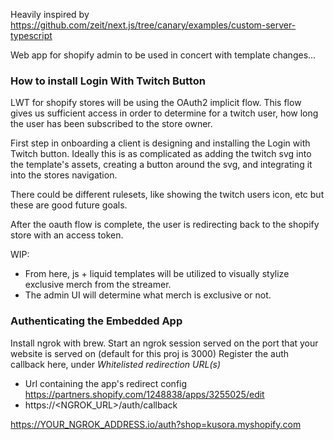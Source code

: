 Heavily inspired by https://github.com/zeit/next.js/tree/canary/examples/custom-server-typescript

Web app for shopify admin to be used in concert with template changes...

### How to install Login With Twitch Button

LWT for shopify stores will be using the OAuth2 implicit flow. This flow gives us sufficient access in order to determine for a twitch user, how long the user has been subscribed to the store owner.

First step in onboarding a client is designing and installing the Login with Twitch button. Ideally this is as complicated as adding the twitch svg into the template's assets, creating a button around the svg, and integrating it into the stores navigation.

There could be different rulesets, like showing the twitch users icon, etc but these are good future goals.

After the oauth flow is complete, the user is redirecting back to the shopify store with an access token.

WIP:

- From here, js + liquid templates will be utilized to visually stylize exclusive merch from the streamer.
- The admin UI will determine what merch is exclusive or not.

### Authenticating the Embedded App

Install ngrok with brew.
Start an ngrok session served on the port that your website is served on (default for this proj is 3000)
Register the auth callback here, under _Whitelisted redirection URL(s)_

- Url containing the app's redirect config https://partners.shopify.com/1248838/apps/3255025/edit
- https://<NGROK_URL>/auth/callback

https://YOUR_NGROK_ADDRESS.io/auth?shop=kusora.myshopify.com
